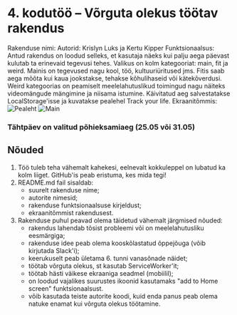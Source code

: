 # 4. kodutöö – Võrguta olekus töötav rakendus

Rakenduse nimi: 
Autorid: Krislyn Luks ja Kertu Kipper
Funktsionaalsus: Antud rakendus on loodud selleks, et kasutaja näeks kui palju aega päevast kulutab ta erinevaid tegevusi tehes. Valikus on kolm kategooriat: main, fit ja weird. Mainis on tegevused nagu kool, töö, kultuuriüritused jms. Fitis saab aega mõõta kui kaua jookstakse, tehakse kõhulihaseid või kätekõverdusi. Weird kategoorias on peamiselt meelelahutuslikud toimingud nagu näiteks videomängude mängimine ja niisama istumine. Käivitatud aeg salvestatakse LocalStorage'isse ja kuvatakse pealehel Track your life.
Ekraanitõmmis: ![Pealeht](https://github.com/phkel/4.ea-kodutoo/blob/master/trackyourlife.PNG)
![Main](https://github.com/phkel/4.ea-kodutoo/blob/master/trackyourlife2.PNG)

### Tähtpäev on valitud põhieksamiaeg (25.05 või 31.05)

## Nõuded

1. Töö tuleb teha vähemalt kahekesi, eelnevalt kokkuleppel on lubatud ka kolm liiget. GitHub'is peab eristuma, kes mida tegi!
1. README.md fail sisaldab:
    * suurelt rakenduse nime; 
    * autorite nimesid; 
    * rakenduse funktsionaalsuse kirjeldust;
    * ekraanitõmmist rakendusest.
1. Rakenduse puhul peavad olema täidetud vähemalt järgmised nõuded:
    * rakendus lahendab tõsist probleemi või on meelelahutusliku eesmärgiga; 
    * rakenduse idee peab olema kooskõlastatud õppejõuga (võib kirjutada Slack'i); 
    * keerukuselt peab ületama 6. tunni vanasõnade näidet; 
    * töötab võrguta olekus, st kasutab ServiceWorker'it;
    * töötab hästi väikese ekraaniga seadmel (mobiilil);  
    * on loodud vajalikes suurustes ikoonid kasutamaks "add to Home screen" funktsionaalsust.
    * võib kasutada teiste autorite koodi, kuid enda panus peab olema natuke enamat kui võrguta olekus töötamine. 
